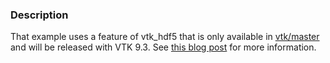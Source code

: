 ### Description

That example uses a feature of vtk_hdf5 that is only available in [vtk/master](https://gitlab.kitware.com/vtk/vtk) and will be released with VTK 9.3. See [this blog post](https://www.kitware.com/how-to-write-time-dependent-data-in-vtkhdf-files/) for more information.
